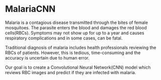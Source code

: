 # MalariaCNN
Malaria is a contagious disease transmitted through the bites of female mosquitoes. The parasite enters the blood and damages the red blood cells(RBCs). Symptoms may not show up for up to a year and causes respiratory complications and in some cases, can be fatal.

Traditional diagnosis of malaria includes health professionals reviewing the RBCs of patients. However, this is tedious, time-consuming and the accuracy is uncertain due to human error.

Our goal is to create a Convolutional Neural Network(CNN) model which reviews RBC images and predict if they are infected with malaria.
